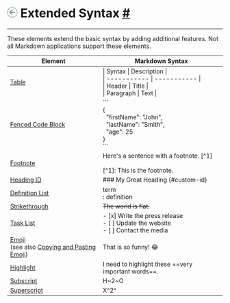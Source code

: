 # [![backward](../../../icons/backward.png)](Markdown.md) Extended Syntax [#](https://www.markdownguide.org/extended-syntax/)
---

These elements extend the basic syntax by adding additional features. Not all Markdown applications support these elements.

| Element                                                                                                                                                                            | Markdown Syntax                                                                                                                                                   |
| ---------------------------------------------------------------------------------------------------------------------------------------------------------------------------------- | ----------------------------------------------------------------------------------------------------------------------------------------------------------------- |
| [Table](https://www.markdownguide.org/extended-syntax/#tables)                                                                                                                     | \| Syntax      \| Description \|<br>\| \-\-\-\-\-\-\-\-\-\-\- \| \-\-\-\-\--\-\-\-\-\- \|<br>\| Header      \| Title       \|<br>\| Paragraph   \| Text        \| |
| [Fenced Code Block](https://www.markdownguide.org/extended-syntax/#fenced-code-blocks)                                                                                             | \```<br>{<br>  &nbsp;&nbsp;"firstName": "John",<br>  &nbsp;&nbsp;"lastName": "Smith",<br>  &nbsp;&nbsp;"age": 25<br>}<br>\```                                     |
| [Footnote](https://www.markdownguide.org/extended-syntax/#footnotes)                                                                                                               | Here's a sentence with a footnote. [^1]<br><br>[^1]: This is the footnote.                                                                                        |
| [Heading ID](https://www.markdownguide.org/extended-syntax/#heading-ids)                                                                                                           | ### My Great Heading {#custom-id}                                                                                                                                 |
| [Definition List](https://www.markdownguide.org/extended-syntax/#definition-lists)                                                                                                 | term<br>  : definition                                                                                                                                            |
| [Strikethrough](https://www.markdownguide.org/extended-syntax/#strikethrough)                                                                                                      | ~~The world is flat.~~                                                                                                                                            |
| [Task List](https://www.markdownguide.org/extended-syntax/#task-lists)                                                                                                             | - [x] Write the press release<br>- [ ] Update the website<br>- [ ] Contact the media                                                                              |
| [Emoji](https://www.markdownguide.org/extended-syntax/#emoji) <br>(see also [Copying and Pasting Emoji](https://www.markdownguide.org/extended-syntax/#copying-and-pasting-emoji)) | That is so funny! :joy:                                                                                                                                           |
| [Highlight](https://www.markdownguide.org/extended-syntax/#highlight)                                                                                                              | I need to highlight these \=\=very important words\=\=.                                                                                                           |
| [Subscript](https://www.markdownguide.org/extended-syntax/#subscript)                                                                                                              | H~2~O                                                                                                                                                             |
| [Superscript](https://www.markdownguide.org/extended-syntax/#superscript)                                                                                                          | X^2^                                                                                                                                                              |
